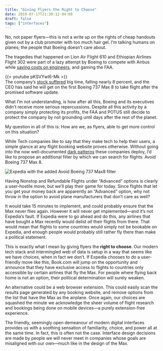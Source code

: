 ```yaml
---
title: "Giving Flyers the Right to Choose"
date: 2019-07-17T21:30:12-04:00
draft: false
tags: ["interfaces"]
---
```


No, not paper flyers—this is not a write up on the rights of cheap handouts given out by a club promoter with too much hair gel. I’m talking humans on planes; the people that Boeing doesn’t care about.

The tragedies that happened on Lion Air Flight 610 and Ethiopian Airlines Flight 302 were part of a lazy attempt by Boeing to compete with Airbus while [saving costs on engineers](https://www.bloomberg.com/news/articles/2019-06-28/boeing-s-737-max-software-outsourced-to-9-an-hour-engineers), and gaming the FAA.

{{< youtube pKSVYwl6-Mk >}}
<br/>
The company’s [stock suffered](https://www.reuters.com/90c/article/us-boeing-stocks/boeing-shares-dip-again-as-more-countries-ground-737-max-8-planes-idUSKBN1QT1OV) big time, falling nearly 8 percent, and the CEO has said he will get on the first Boeing 737 Max 8 to take flight after the promised software update.

What I’m not understanding, is how after all this, Boeing and its executives didn’t receive more serious repercussions. Despite all this activity by a company simply protecting its profits, the FAA and POTUS still decide to protect the company by not grounding until days after the rest of the planet.

My question in all of this is: How are we, as flyers, able to get more control on this situation?

While Tech companies like to say that they make tech to help their users, a simple glance at any flight booking website proves otherwise. Without going into the now well-documented [dark patterns](https://www.darkpatterns.org/) these companies deploy, I’d like to propose an additional filter by which we can search for flights: Avoid Boeing 737 Max 8.


![Expedia with the added Avoid Boeing 737 Max8 filter](/images/expedia-boeing-focus.jpg)

Having Nonstop and Refundable Flights under “Advanced” options is clearly a user-hostile move, but we’ll play their game for today. Since flights that let you get your money back are apparently an “Advanced” option, why not throw in the option to avoid plane manufacturers that don’t care as well?

It would take 15 minutes to implement, and could probably ensure that the Max never flies again. However it will never get implemented—and it’s not Expedia’s fault. If Expedia were to go ahead and do this, any airlines that have bought a Max recently would delist *all* their flights from there. That would mean that flights to some countries would simply not be bookable on Expedia, and enough people would probably still rather fly there than make a political statement.

This is exactly what I mean by giving flyers the **right to choose**. Our modern tech stack and intermingled web of data is setup in a way that seems like we have choices, when in fact we don’t. If Expedia chooses to do a user-friendly move like this, Book.com will jump on the opportunity and announce that they have exclusive access to flights to countries only accessible by certain airlines that fly the Max. For people where flying back home is not an option, their political determination will surely weaken.

An alternative could be a web browser extension. This could easily scan the results page generated by any booking website, and remove options from the list that have the Max as the airplane. Once again, our choices are squashed the minute we acknowledge the sheer volume of flight research and bookings being done on mobile devices—a purely extension-free experience.

The friendly, seemingly open demeanour of modern digital interfaces provides us with a soothing sensation of familiarity, choice, and power all at the same time. In fact, this is often not the case. Interface design decisions are made by people we will never meet in companies whose goals are misaligned with our own—much like in the design of the Max.
